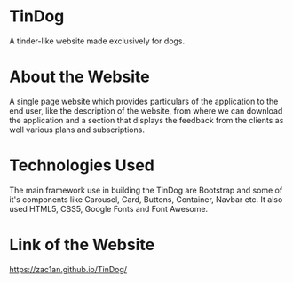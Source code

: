# TinDog

A tinder-like website made exclusively for dogs.

# About the Website

A single page website which provides particulars of the application to the end user, like the description of the website, from where we can download the application and a section that displays the feedback from the clients as well various plans and subscriptions.

# Technologies Used

The main framework use in building the TinDog are Bootstrap and some of it's components like Carousel, Card, Buttons, Container, Navbar etc. It also used HTML5, CSS5, Google Fonts and Font Awesome.

# Link of the Website

https://zac1an.github.io/TinDog/
